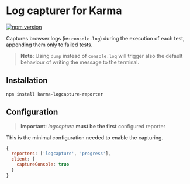 # Log capturer for Karma

[![npm version](https://badge.fury.io/js/karma-logcapture-reporter.svg)](https://www.npmjs.com/package/karma-logcapture-reporter)

Captures browser logs (ie: `console.log`) during the execution of each test,
appending them only to failed tests.

> **Note**: Using `dump` instead of `console.log` will trigger also the default
  behaviour of writing the message to the terminal.

## Installation

`npm install karma-logcapture-reporter`

## Configuration

> **Important**: *logcapture* **must be the first** configured reporter

This is the minimal configuration needed to enable the capturing.

```js
{
  reporters: ['logcapture', 'progress'],
  client: {
    captureConsole: true
  }
}
```
